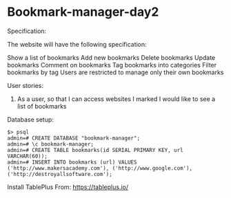 # Bookmark-manager-day2

Specification:

The website will have the following specification:

Show a list of bookmarks
Add new bookmarks
Delete bookmarks
Update bookmarks
Comment on bookmarks
Tag bookmarks into categories
Filter bookmarks by tag
Users are restricted to manage only their own bookmarks



User stories:

1) As a user,
so that I can access websites I marked
I would like to see a list of bookmarks

Database setup:

```
$> psql
admin=# CREATE DATABASE "bookmark-manager";
admin=# \c bookmark-manager;
admin=# CREATE TABLE bookmarks(id SERIAL PRIMARY KEY, url VARCHAR(60));
admin=# INSERT INTO bookmarks (url) VALUES ('http://www.makersacademy.com'), ('http://www.google.com'), ('http://destroyallsoftware.com');
```

Install TablePlus
From: https://tableplus.io/

